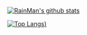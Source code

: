 [![RainMan's github stats](https://github-readme-stats.vercel.app/api?username=RainManGo&theme=chartreuse-dark)](https://github.com/RainManGO/github-readme-stats)

[![Top Langs](https://github-readme-stats.vercel.app/api/top-langs/?username=RainManGo&theme=chartreuse-dark))](https://github.com/RainManGo/github-readme-stats)
